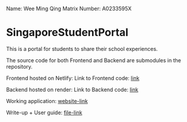 Name: Wee Ming Qing
Matrix Number: A0233595X


# SingaporeStudentPortal
This is a portal for students to share their school experiences.


The source code for both Frontend and Backend are submodules in the repository.

Frontend hosted on Netlify:
Link to Frontend code: [link](https://github.com/WeeMingQing/SingaporeStudentPortal-Frontend)

Backend hosted on render:
Link to Backend code: [link](https://github.com/WeeMingQing/SingaporeStudentPortal-API)


Working application: [website-link](https://mq-ssp.netlify.app)

Write-up + User guide: [file-link](./WeeMingQing_A0233595X_FinalWriteup)
 
